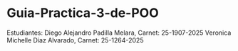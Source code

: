 # Guia-Practica-3-de-POO
Estudiantes:
Diego Alejandro Padilla Melara, Carnet: 25-1907-2025
Veronica Michelle Diaz Alvarado, Carnet: 25-1264-2025
